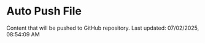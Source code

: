 # Auto Push File

Content that will be pushed to GitHub repository.
Last updated: 07/02/2025, 08:54:09 AM